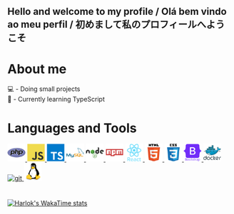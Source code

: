 ## Hello and welcome to my profile / Olá bem vindo ao meu perfil / 初めまして私のプロフィールへようこそ

  <h1>About me</h1>
  💻 - Doing small projects <br>
  🌱 - Currently learning TypeScript <br>

  <h1>Languages and Tools</h1>

<p align="left" dir="auto">
  <a href="https://www.php.net" rel="nofollow">
    <img src="https://raw.githubusercontent.com/devicons/devicon/master/icons/php/php-original.svg" alt="php" width="40" height="40" style="max-width: 100%;">
  </a>
  <a href="https://developer.mozilla.org/en-US/docs/Web/JavaScript" rel="nofollow">
    <img src="https://raw.githubusercontent.com/devicons/devicon/master/icons/javascript/javascript-original.svg" alt="javascript" width="40" height="40" style="max-width: 100%;">
  </a>
  <a href="https://www.typescriptlang.org/" rel="nofollow">
    <img src="https://raw.githubusercontent.com/devicons/devicon/master/icons/typescript/typescript-original.svg" alt="typescript" width="40" height="40" style="max-width: 100%;">
  </a>
  <a href="https://www.mysql.com" rel="nofollow">
    <img src="https://raw.githubusercontent.com/devicons/devicon/master/icons/mysql/mysql-original-wordmark.svg" alt="postgresql" width="40" height="40" style="max-width: 100%;">
  </a>
  <a href="https://nodejs.org" rel="nofollow">
    <img src="https://raw.githubusercontent.com/devicons/devicon/master/icons/nodejs/nodejs-original-wordmark.svg" alt="nodejs" width="40" height="40" style="max-width: 100%;">
  </a>
    <a href="https://www.npmjs.com" rel="nofollow">
    <img src="https://raw.githubusercontent.com/devicons/devicon/master/icons/npm/npm-original-wordmark.svg" alt="nodejs" width="40" height="40" style="max-width: 100%;">
  </a>
  <a href="https://reactjs.org/" rel="nofollow">
    <img src="https://raw.githubusercontent.com/devicons/devicon/master/icons/react/react-original-wordmark.svg" alt="react" width="40" height="40" style="max-width: 100%;">
  </a>
  <a href="https://www.w3.org/html/" rel="nofollow">
    <img src="https://raw.githubusercontent.com/devicons/devicon/master/icons/html5/html5-original-wordmark.svg" alt="html5" width="40" height="40" style="max-width: 100%;">
  </a>
  <a href="https://www.w3schools.com/css/" rel="nofollow">
    <img src="https://raw.githubusercontent.com/devicons/devicon/master/icons/css3/css3-original-wordmark.svg" alt="css3" width="40" height="40" style="max-width: 100%;">
  </a>
  <a href="https://getbootstrap.com" rel="nofollow">
    <img src="https://raw.githubusercontent.com/devicons/devicon/master/icons/bootstrap/bootstrap-plain-wordmark.svg" alt="bootstrap" width="40" height="40" style="max-width: 100%;">
  </a>
  <a href="https://www.docker.com/" rel="nofollow">
    <img src="https://raw.githubusercontent.com/devicons/devicon/master/icons/docker/docker-original-wordmark.svg" alt="docker" width="40" height="40" style="max-width: 100%;">
  </a>
  <a href="https://git-scm.com/" rel="nofollow"> <img src="https://camo.githubusercontent.com/ff5301ef7472dbdf522b776167a8af8c326299fe8175e53f6b052bbcc04533e3/68747470733a2f2f7777772e766563746f726c6f676f2e7a6f6e652f6c6f676f732f6769742d73636d2f6769742d73636d2d69636f6e2e737667" alt="git" width="40" height="40" data-canonical-src="https://www.vectorlogo.zone/logos/git-scm/git-scm-icon.svg" style="max-width: 100%;">
  </a>
  <a href="https://www.linux.org/" rel="nofollow">
    <img src="https://raw.githubusercontent.com/devicons/devicon/master/icons/linux/linux-original.svg" alt="linux" width="40" height="40" style="max-width: 100%;">
  </a>
</p>

<h1></h1>

[![Harlok's WakaTime stats](https://github-readme-stats.vercel.app/api/wakatime?username=@gabrielregis3&theme=synthwave)](https://github.com/anuraghazra/github-readme-stats)
